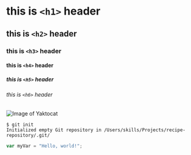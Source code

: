 # this is `<h1>` header
## this is `<h2>` header
### this is `<h3>` header
#### this is `<h4>` header
##### this is `<h5>` header
###### this is `<h6>` header

![Image of Yaktocat](https://octodex.github.com/images/yaktocat.png)

```
$ git init
Initialized empty Git repository in /Users/skills/Projects/recipe-repository/.git/
```
``` javascript 
var myVar = "Hello, world!";
```


